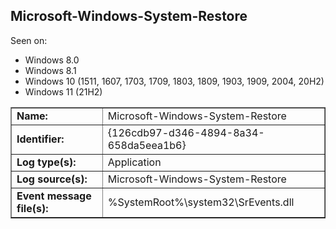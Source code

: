 ## Microsoft-Windows-System-Restore

Seen on:
* Windows 8.0
* Windows 8.1
* Windows 10 (1511, 1607, 1703, 1709, 1803, 1809, 1903, 1909, 2004, 20H2)
* Windows 11 (21H2)

<table border="1" class="docutils">
  <tbody>
    <tr>
      <td><b>Name:</b></td>
      <td>Microsoft-Windows-System-Restore</td>
    </tr>
    <tr>
      <td><b>Identifier:</b></td>
      <td>{126cdb97-d346-4894-8a34-658da5eea1b6}</td>
    </tr>
    <tr>
      <td><b>Log type(s):</b></td>
      <td>Application</td>
    </tr>
    <tr>
      <td><b>Log source(s):</b></td>
      <td>Microsoft-Windows-System-Restore</td>
    </tr>
    <tr>
      <td><b>Event message file(s):</b></td>
      <td>%SystemRoot%\system32\SrEvents.dll</td>
    </tr>
  </tbody>
</table>

&nbsp;

